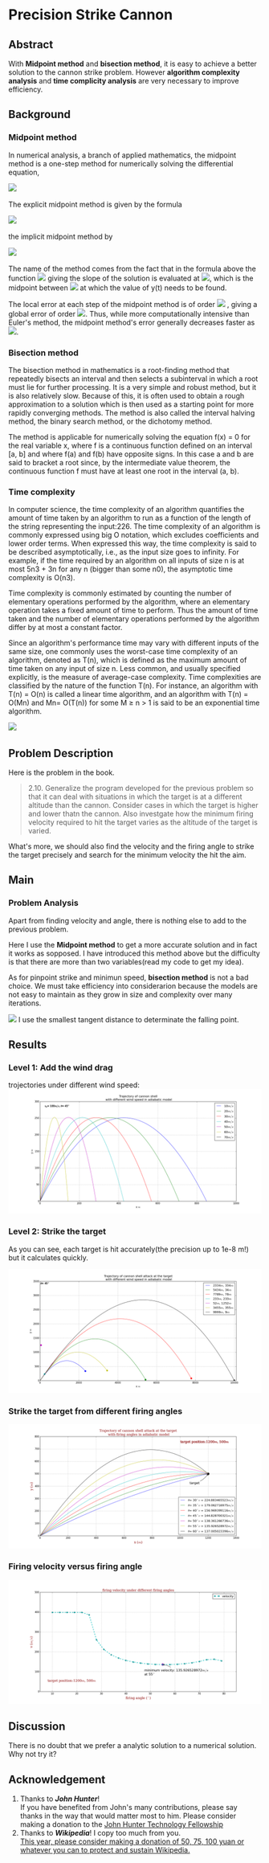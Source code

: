 # Precision Strike Cannon

## Abstract
With **Midpoint method** and **bisection method**, it is easy to achieve a better solution to the cannon strike problem. However **algorithm complexity analysis** and **time complicity analysis** are very necessary to improve efficiency.

## Background

### Midpoint method
In numerical analysis, a branch of applied mathematics, the midpoint method is a one-step method for numerically solving the differential equation,

![](https://wikimedia.org/api/rest_v1/media/math/render/svg/93d3b3d1333a6e29067bbc581f838a7ad9c80ed1)

The explicit midpoint method is given by the formula

![](https://wikimedia.org/api/rest_v1/media/math/render/svg/9933a47f9d54f550540fb1564a0847ca67b1d221)

the implicit midpoint method by

![](https://wikimedia.org/api/rest_v1/media/math/render/svg/9a15a822c61ee7c1e3afa1c9aa8cbd2a8813616d)

The name of the method comes from the fact that in the formula above the function ![](https://wikimedia.org/api/rest_v1/media/math/render/svg/132e57acb643253e7810ee9702d9581f159a1c61) giving the slope of the solution is evaluated at ![](https://wikimedia.org/api/rest_v1/media/math/render/svg/17cd238de933ee55c4546519c641f1ea89768665), which is the midpoint between ![](https://wikimedia.org/api/rest_v1/media/math/render/svg/271566db7e8ca8616a4dc3efb6c5982a2d987ee3) at which the value of y(t) needs to be found.

The local error at each step of the midpoint method is of order ![](https://wikimedia.org/api/rest_v1/media/math/render/svg/077424bdf6453bff2898984bb5cacbbf0f5c6701) , giving a global error of order ![](https://wikimedia.org/api/rest_v1/media/math/render/svg/ef8fbc966dadcc29b1dadfa1352bb624b31eceb7). Thus, while more computationally intensive than Euler's method, the midpoint method's error generally decreases faster as ![](https://wikimedia.org/api/rest_v1/media/math/render/svg/3f15c1e6800f6e3fca9fec99720fc67a13780215).

### Bisection method
The bisection method in mathematics is a root-finding method that repeatedly bisects an interval and then selects a subinterval in which a root must lie for further processing. It is a very simple and robust method, but it is also relatively slow. Because of this, it is often used to obtain a rough approximation to a solution which is then used as a starting point for more rapidly converging methods. The method is also called the interval halving method, the binary search method, or the dichotomy method.

The method is applicable for numerically solving the equation f(x) = 0 for the real variable x, where f is a continuous function defined on an interval [a, b] and where f(a) and f(b) have opposite signs. In this case a and b are said to bracket a root since, by the intermediate value theorem, the continuous function f must have at least one root in the interval (a, b).

### Time complexity
In computer science, the time complexity of an algorithm quantifies the amount of time taken by an algorithm to run as a function of the length of the string representing the input:226. The time complexity of an algorithm is commonly expressed using big O notation, which excludes coefficients and lower order terms. When expressed this way, the time complexity is said to be described asymptotically, i.e., as the input size goes to infinity. For example, if the time required by an algorithm on all inputs of size n is at most 5n3 + 3n for any n (bigger than some n0), the asymptotic time complexity is O(n3).

Time complexity is commonly estimated by counting the number of elementary operations performed by the algorithm, where an elementary operation takes a fixed amount of time to perform. Thus the amount of time taken and the number of elementary operations performed by the algorithm differ by at most a constant factor.

Since an algorithm's performance time may vary with different inputs of the same size, one commonly uses the worst-case time complexity of an algorithm, denoted as T(n), which is defined as the maximum amount of time taken on any input of size n. Less common, and usually specified explicitly, is the measure of average-case complexity. Time complexities are classified by the nature of the function T(n). For instance, an algorithm with T(n) = O(n) is called a linear time algorithm, and an algorithm with T(n) = O(Mn) and Mn= O(T(n)) for some M ≥ n > 1 is said to be an exponential time algorithm.

![](https://upload.wikimedia.org/wikipedia/commons/thumb/7/7e/Comparison_computational_complexity.svg/250px-Comparison_computational_complexity.svg.png)

## Problem Description
Here is the problem in the book.

> 2.10. Generalize the program developed for the previous problem so that it can deal with situations in which the target is at a different altitude than the cannon. Consider cases in which the target is higher and lower thatn the cannon. Also investgate how the minimum firing velocity required to hit the target varies as the altitude of the target is varied.

What's more, we should also find the velocity and the firing angle to strike the target precisely and search for the minimum velocity the hit the aim.

## Main
### Problem Analysis
Apart from finding velocity and angle, there is nothing else to add to the previous problem.  

Here I use the **Midpoint method** to get a more accurate solution and in fact it works as sopposed. I have introduced this method above but the difficulty is that there are more than two variables(read my code to get my idea).  
 
As for pinpoint strike and minimun speed, **bisection method** is not a bad choice. We must take efficiency into considerarion because  the models are not easy to maintain as they grow in size and complexity over many iterations.

![](http://images2015.cnblogs.com/blog/828056/201601/828056-20160110145045871-2120864610.png)
I use the smallest tangent distance to determinate the falling point.

## Results
### Level 1: Add the wind drag
trojectories under different wind speed:
![](./windspeed.png)

### Level 2: Strike the target
As you can see, each target is hit accurately(the precision up to 1e-8 m!) but it calculates quickly.

![](./strike.png)

### Strike the target from different firing angles
![](./strikes.png)

### Firing velocity versus firing angle
![](./vtheta.png)

## Discussion
There is no doubt that we prefer a analytic solution to a numerical solution. Why not try it?

## Acknowledgement
1. Thanks to **_John Hunter_**!  
If you have benefited from John's many contributions, please say thanks in the way that would matter most to him. Please consider making a donation to the <a href="http://numfocus.org/johnhunter/">John Hunter Technology Fellowship</a>
2. Thanks to **_Wikipedia_**! I copy too much from you.  
[This year, please consider making a donation of 50, 75, 100 yuan or whatever you can to protect and sustain Wikipedia.](https://donate.wikimedia.org/w/index.php?title=Special:FundraiserLandingPage&country=CN&uselang=en&utm_medium=sidebar&utm_source=donate&utm_campaign=C13_en.wikipedia.org)


